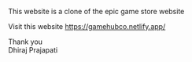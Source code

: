 This website is a clone of the epic game store website

Visit this website https://gamehubco.netlify.app/

Thank you<br>
Dhiraj Prajapati
